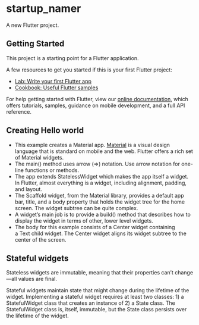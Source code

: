 # startup_namer

A new Flutter project.

## Getting Started

This project is a starting point for a Flutter application.

A few resources to get you started if this is your first Flutter project:

- [Lab: Write your first Flutter app](https://flutter.dev/docs/get-started/codelab)
- [Cookbook: Useful Flutter samples](https://flutter.dev/docs/cookbook)

For help getting started with Flutter, view our 
[online documentation](https://flutter.dev/docs), which offers tutorials, 
samples, guidance on mobile development, and a full API reference.

## Creating Hello world

* This example creates a Material app. [Material](https://material.io/design/) is a visual design language that is standard on mobile and the web. Flutter offers a rich set of Material widgets.
* The main() method uses arrow (=>) notation. Use arrow notation for one-line functions or methods.
* The app extends StatelessWidget which makes the app itself a widget. In Flutter, almost everything is a widget, including alignment, padding, and layout.
* The Scaffold widget, from the Material library, provides a default app bar, title, and a body property that holds the widget tree for the home screen. The widget subtree can be quite complex.
* A widget’s main job is to provide a build() method that describes how to display the widget in terms of other, lower level widgets.
* The body for this example consists of a Center widget containing a Text child widget. The Center widget aligns its widget subtree to the center of the screen.

## Stateful widgets 

Stateless widgets are immutable, meaning that their properties can’t change—all values are final.

Stateful widgets maintain state that might change during the lifetime of the widget. Implementing a stateful widget requires at least two classes: 1) a StatefulWidget class that creates an instance of 2) a State class. The StatefulWidget class is, itself, immutable, but the State class persists over the lifetime of the widget.